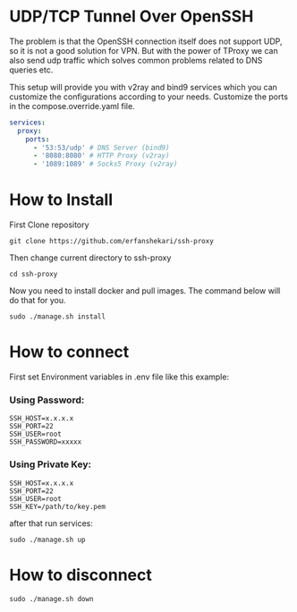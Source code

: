 # UDP/TCP Tunnel Over OpenSSH
The problem is that the OpenSSH connection itself does not support UDP, so it is not a good solution for VPN. But with the power of TProxy we can also send udp traffic which solves common problems related to DNS queries etc.

This setup will provide you with v2ray and bind9 services which you can customize the configurations according to your needs.
Customize the ports in the compose.override.yaml file.
~~~yaml
services:
  proxy:
    ports:
      - '53:53/udp' # DNS Server (bind9)
      - '8080:8080' # HTTP Proxy (v2ray)
      - '1089:1089' # Socks5 Proxy (v2ray)
~~~

# How to Install
First Clone repository
~~~shell
git clone https://github.com/erfanshekari/ssh-proxy
~~~
Then change current directory to ssh-proxy
~~~shell
cd ssh-proxy
~~~
Now you need to install docker and pull images. The command below will do that for you.
~~~shell
sudo ./manage.sh install
~~~

# How to connect
First set Environment variables in .env file like this example:
### Using Password:
~~~shell
SSH_HOST=x.x.x.x
SSH_PORT=22
SSH_USER=root
SSH_PASSWORD=xxxxx
~~~
### Using Private Key:
~~~shell
SSH_HOST=x.x.x.x
SSH_PORT=22
SSH_USER=root
SSH_KEY=/path/to/key.pem
~~~
after that run services:
~~~shell
sudo ./manage.sh up
~~~

# How to disconnect
~~~shell
sudo ./manage.sh down
~~~